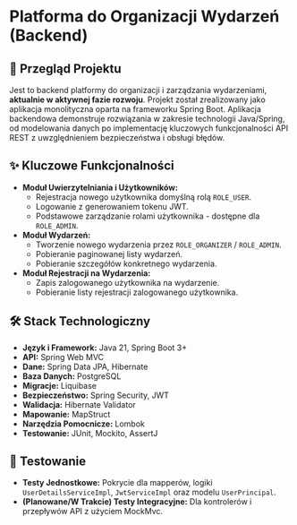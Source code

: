 # Platforma do Organizacji Wydarzeń (Backend)

## 🚀 Przegląd Projektu

Jest to backend platformy do organizacji i zarządzania wydarzeniami, **aktualnie w aktywnej fazie rozwoju**. Projekt został zrealizowany jako aplikacja monolityczna oparta na frameworku Spring Boot. Aplikacja backendowa demonstruje rozwiązania w zakresie technologii Java/Spring, od modelowania danych po implementację kluczowych funkcjonalności API REST z uwzględnieniem bezpieczeństwa i obsługi błędów.
## ✨ Kluczowe Funkcjonalności

*   **Moduł Uwierzytelniania i Użytkowników:**
    *   Rejestracja nowego użytkownika domyślną rolą `ROLE_USER`.
    *   Logowanie z generowaniem tokenu JWT.
    *   Podstawowe zarządzanie rolami użytkownika - dostępne dla `ROLE_ADMIN`.
*   **Moduł Wydarzeń:**
    *   Tworzenie nowego wydarzenia przez `ROLE_ORGANIZER` / `ROLE_ADMIN`.
    *   Pobieranie paginowanej listy wydarzeń.
    *   Pobieranie szczegółów konkretnego wydarzenia.
*   **Moduł Rejestracji na Wydarzenia:**
    *   Zapis zalogowanego użytkownika na wydarzenie.
    *   Pobieranie listy rejestracji zalogowanego użytkownika.

## 🛠️ Stack Technologiczny

*   **Język i Framework:** Java 21, Spring Boot 3+
*   **API:** Spring Web MVC
*   **Dane:** Spring Data JPA, Hibernate
*   **Baza Danych:** PostgreSQL
*   **Migracje:** Liquibase
*   **Bezpieczeństwo:** Spring Security, JWT
*   **Walidacja:** Hibernate Validator
*   **Mapowanie:** MapStruct
*   **Narzędzia Pomocnicze:** Lombok
*   **Testowanie:** JUnit, Mockito, AssertJ

## 🧪 Testowanie

*   **Testy Jednostkowe:** Pokrycie dla mapperów, logiki `UserDetailsServiceImpl`, `JwtServiceImpl` oraz modelu `UserPrincipal`.
*   **(Planowane/W Trakcie) Testy Integracyjne:** Dla kontrolerów i przepływów API z użyciem MockMvc.